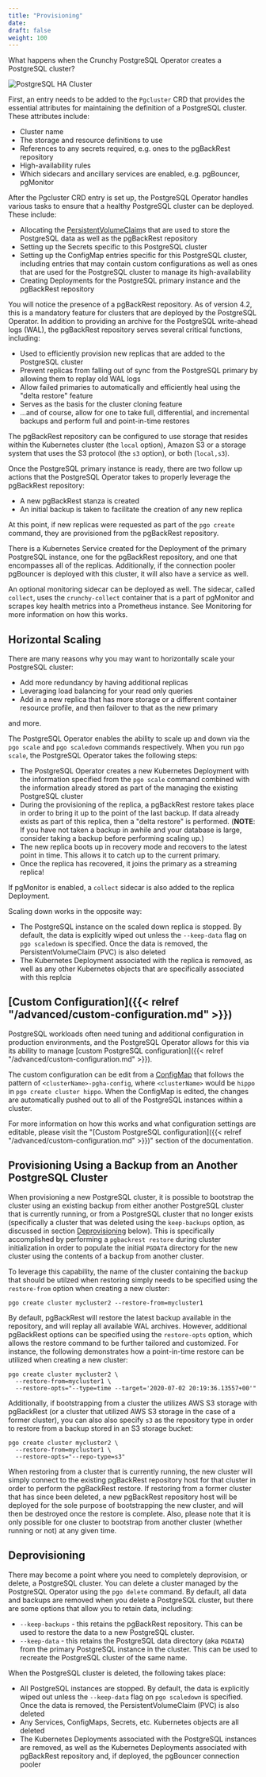 ```yaml
---
title: "Provisioning"
date:
draft: false
weight: 100
---
```


What happens when the Crunchy PostgreSQL Operator creates a PostgreSQL cluster?

![PostgreSQL HA Cluster](../images/postgresql-cluster-ha-s3.png)

First, an entry needs to be added to the `Pgcluster` CRD that provides the
essential attributes for maintaining the definition of a PostgreSQL cluster.
These attributes include:

- Cluster name
- The storage and resource definitions to use
- References to any secrets required, e.g. ones to the pgBackRest repository
- High-availability rules
- Which sidecars and ancillary services are enabled, e.g. pgBouncer, pgMonitor

After the Pgcluster CRD entry is set up, the PostgreSQL Operator handles various
tasks to ensure that a healthy PostgreSQL cluster can be deployed. These
include:

- Allocating the [PersistentVolumeClaim](https://kubernetes.io/docs/concepts/storage/persistent-volumes/#persistentvolumeclaims)s
that are used to store the PostgreSQL data as well as the pgBackRest repository
- Setting up the Secrets specific to this PostgreSQL cluster
- Setting up the ConfigMap entries specific for this PostgreSQL cluster,
including entries that may contain custom configurations as well as ones that
are used for the PostgreSQL cluster to manage its high-availability
- Creating Deployments for the PostgreSQL primary instance and the pgBackRest
repository

You will notice the presence of a pgBackRest repository. As of version 4.2, this
is a mandatory feature for clusters that are deployed by the PostgreSQL
Operator. In addition to providing an archive for the PostgreSQL write-ahead
logs (WAL), the pgBackRest repository serves several critical functions,
including:

- Used to efficiently provision new replicas that are added to the PostgreSQL
cluster
- Prevent replicas from falling out of sync from the PostgreSQL primary by
allowing them to replay old WAL logs
- Allow failed primaries to automatically and efficiently heal using the
"delta restore" feature
- Serves as the basis for the cluster cloning feature
- ...and of course, allow for one to take full, differential, and incremental
backups and perform full and point-in-time restores

The pgBackRest repository can be configured to use storage that resides within
the Kubernetes cluster (the `local` option), Amazon S3 or a storage system that
uses the S3 protocol (the `s3` option), or both (`local,s3`).

Once the PostgreSQL primary instance is ready, there are two follow up actions
that the PostgreSQL Operator takes to properly leverage the pgBackRest
repository:

- A new pgBackRest stanza is created
- An initial backup is taken to facilitate the creation of any new replica

At this point, if new replicas were requested as part of the `pgo create`
command, they are provisioned from the pgBackRest repository.

There is a Kubernetes Service created for the Deployment of the primary
PostgreSQL instance, one for the pgBackRest repository, and one that encompasses
all of the replicas. Additionally, if the connection pooler pgBouncer is
deployed with this cluster, it will also have a service as well.

An optional monitoring sidecar can be deployed as well. The sidecar, called
`collect`, uses the `crunchy-collect` container that is a part of pgMonitor and
scrapes key health metrics into a Prometheus instance. See Monitoring for more
information on how this works.

## Horizontal Scaling

There are many reasons why you may want to horizontally scale your PostgreSQL
cluster:

- Add more redundancy by having additional replicas
- Leveraging load balancing for your read only queries
- Add in a new replica that has more storage or a different container resource
profile, and then failover to that as the new primary

and more.

The PostgreSQL Operator enables the ability to scale up and down via the
`pgo scale` and `pgo scaledown` commands respectively. When you run `pgo scale`,
the PostgreSQL Operator takes the following steps:

- The PostgreSQL Operator creates a new Kubernetes Deployment with the
information specified from the `pgo scale` command combined with the information
already stored as part of the managing the existing PostgreSQL cluster
- During the provisioning of the replica, a pgBackRest restore takes place in
order to bring it up to the point of the last backup. If data already exists
as part of this replica, then a "delta restore" is performed. (**NOTE**: If you
have not taken a backup in awhile and your database is large, consider taking a
backup before performing scaling up.)
- The new replica boots up in recovery mode and recovers to the latest point in
time. This allows it to catch up to the current primary.
- Once the replica has recovered, it joins the primary as a streaming replica!

If pgMonitor is enabled, a `collect` sidecar is also added to the replica
Deployment.

Scaling down works in the opposite way:

- The PostgreSQL instance on the scaled down replica is stopped. By default, the
data is explicitly wiped out unless the `--keep-data` flag on `pgo scaledown` is
specified. Once the data is removed, the PersistentVolumeClaim (PVC) is also
deleted
- The Kubernetes Deployment associated with the replica is removed, as well as
any other Kubernetes objects that are specifically associated with this replcia

## [Custom Configuration]({{< relref "/advanced/custom-configuration.md" >}})

PostgreSQL workloads often need tuning and additional configuration in production
environments, and the PostgreSQL Operator allows for this via its ability to
manage [custom PostgreSQL configuration]({{< relref "/advanced/custom-configuration.md" >}}).

The custom configuration can be edit from a [ConfigMap](https://kubernetes.io/docs/concepts/configuration/configmap/)
that follows the pattern of `<clusterName>-pgha-config`, where `<clusterName>`
would be `hippo` in `pgo create cluster hippo`. When the ConfigMap is edited,
the changes are automatically pushed out to all of the PostgreSQL instances
within a cluster.

For more information on how this works and what configuration settings are
editable, please visit the "[Custom PostgreSQL configuration]({{< relref "/advanced/custom-configuration.md" >}})"
section of the documentation.

## Provisioning Using a Backup from an Another PostgreSQL Cluster

When provisioning a new PostgreSQL cluster, it is possible to bootstrap the cluster using an
existing backup from either another PostgreSQL cluster that is currently running, or from a
PostgreSQL cluster that no longer exists (specifically a cluster that was deleted using the
 `keep-backups` option, as discussed in section [Deprovisioning](#deprovisioning) below).  This
is specifically accomplished by performing a `pgbackrest restore`  during cluster initialization
in order to populate the initial `PGDATA` directory for the new cluster using the contents of a
backup from another cluster.

To leverage this capability, the name of the cluster containing the backup that should be utilzed
when restoring simply needs to be specified using the `restore-from`  option when creating a new
cluster:

```shell
pgo create cluster mycluster2 --restore-from=mycluster1
```

By default, pgBackRest will restore the latest backup available in the repository, and will replay
all available WAL archives.  However, additional pgBackRest options can be specified using the 
`restore-opts` option, which allows the restore command to be further tailored and customized.  For
instance, the following demonstrates how a point-in-time restore can be utilized when creating a
new cluster:

```shell
pgo create cluster mycluster2 \
  --restore-from=mycluster1 \
  --restore-opts="--type=time --target='2020-07-02 20:19:36.13557+00'"
```

Additionally, if bootstrapping from a cluster the utilizes AWS S3 storage with pgBackRest (or a
cluster that utilized AWS S3 storage in the case of a former cluster), you can also also specify
`s3` as the repository type in order to restore from a backup stored in an S3 storage bucket:

```shell
pgo create cluster mycluster2 \
  --restore-from=mycluster1 \
  --restore-opts="--repo-type=s3"
```

When restoring from a cluster that is currently running, the new cluster will simply connect to
the existing pgBackRest repository host for that cluster in order to perform the pgBackRest
restore.  If restoring from a former cluster that has since been deleted, a new pgBackRest
repository host will be deployed for the sole purpose of bootstrapping the new cluster, and will
then be destroyed once the restore is complete.  Also, please note that it is only possible for
one cluster to bootstrap from another cluster (whether running or not) at any given time.

## Deprovisioning

There may become a point where you need to completely deprovision, or delete, a
PostgreSQL cluster. You can delete a cluster managed by the PostgreSQL Operator
using the `pgo delete` command. By default, all data and backups are removed
when you delete a PostgreSQL cluster, but there are some options that allow you
to retain data, including:

- `--keep-backups` - this retains the pgBackRest repository. This can be used to
restore the data to a new PostgreSQL cluster.
- `--keep-data` - this retains the PostgreSQL data directory (aka `PGDATA`) from
the primary PostgreSQL instance in the cluster. This can be used to recreate the
PostgreSQL cluster of the same name.

When the PostgreSQL cluster is deleted, the following takes place:

- All PostgreSQL instances are stopped. By default, the data is explicitly wiped
out unless the `--keep-data` flag on `pgo scaledown` is specified. Once the data
is removed, the PersistentVolumeClaim (PVC) is also deleted
- Any Services, ConfigMaps, Secrets, etc. Kubernetes objects are all deleted
- The Kubernetes Deployments associated with the PostgreSQL instances are
removed, as well as the Kubernetes Deployments associated with pgBackRest
repository and, if deployed, the pgBouncer connection pooler
